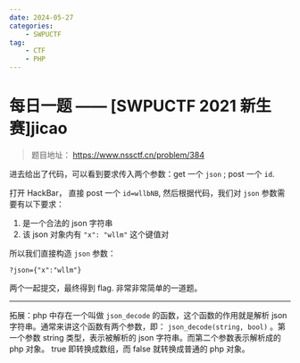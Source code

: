 ```yaml
---
date: 2024-05-27
categories: 
    - SWPUCTF
tag:
    - CTF
    - PHP
---
```


# 每日一题 —— [SWPUCTF 2021 新生赛]jicao

> 题目地址： <https://www.nssctf.cn/problem/384>

进去给出了代码，可以看到要求传入两个参数：get 一个 `json` ; post 一个 `id`.

打开 HackBar， 直接 post 一个 `id=wllbNB`, 然后根据代码，我们对 `json` 参数需要有以下要求：

1. 是一个合法的 json 字符串
1. 该 json 对象内有 `"x": "wllm"` 这个键值对

所以我们直接构造 `json` 参数： 

```
?json={"x":"wllm"}
```

两个一起提交，最终得到 flag. 非常非常简单的一道题。

---

拓展：php 中存在一个叫做 `json_decode` 的函数，这个函数的作用就是解析 json 字符串。通常来讲这个函数有两个参数，即： `json_decode(string, bool)` 。第一个参数 string 类型，表示被解析的 json 字符串。而第二个参数表示解析成的 php 对象。 true 即转换成数组，而 false 就转换成普通的 php 对象。